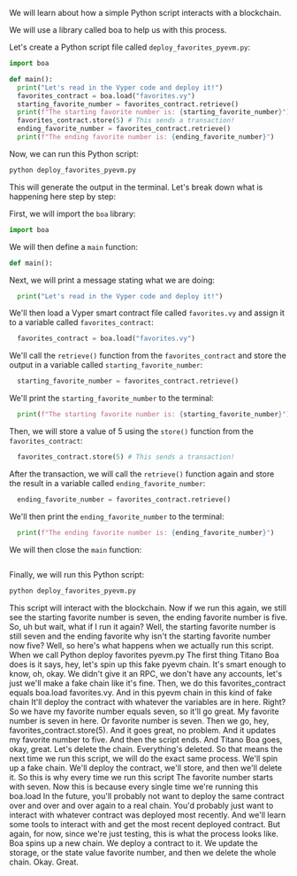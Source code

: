 We will learn about how a simple Python script interacts with a blockchain. 

We will use a library called boa to help us with this process.  

Let's create a Python script file called `deploy_favorites_pyevm.py`:

```python
import boa

def main():
  print("Let's read in the Vyper code and deploy it!")
  favorites_contract = boa.load("favorites.vy")
  starting_favorite_number = favorites_contract.retrieve()
  print(f"The starting favorite number is: {starting_favorite_number}")
  favorites_contract.store(5) # This sends a transaction!
  ending_favorite_number = favorites_contract.retrieve()
  print(f"The ending favorite number is: {ending_favorite_number}")

```

Now, we can run this Python script:

```bash
python deploy_favorites_pyevm.py
```

This will generate the output in the terminal. Let's break down what is happening here step by step: 

First, we will import the `boa` library:
```python
import boa
```

We will then define a `main` function:

```python
def main():
```

Next, we will print a message stating what we are doing:

```python
  print("Let's read in the Vyper code and deploy it!")
```

We'll then load a Vyper smart contract file called `favorites.vy` and assign it to a variable called `favorites_contract`:

```python
  favorites_contract = boa.load("favorites.vy")
```

We'll call the `retrieve()` function from the `favorites_contract` and store the output in a variable called `starting_favorite_number`:

```python
  starting_favorite_number = favorites_contract.retrieve()
```

We'll print the `starting_favorite_number` to the terminal:

```python
  print(f"The starting favorite number is: {starting_favorite_number}")
```

Then, we will store a value of 5 using the `store()` function from the `favorites_contract`:

```python
  favorites_contract.store(5) # This sends a transaction!
```

After the transaction, we will call the `retrieve()` function again and store the result in a variable called `ending_favorite_number`:

```python
  ending_favorite_number = favorites_contract.retrieve()
```

We'll then print the `ending_favorite_number` to the terminal:

```python
  print(f"The ending favorite number is: {ending_favorite_number}")
```

We will then close the `main` function:
```python
```

Finally, we will run this Python script:
```bash
python deploy_favorites_pyevm.py
```

This script will interact with the blockchain. Now if we run this again, we still see the starting favorite number is seven, the ending favorite number is five. So, uh but wait, what if I run it again? Well, the starting favorite number is still seven and the ending favorite why isn't the starting favorite number now five? Well, so here's what happens when we actually run this script. When we call Python deploy favorites pyevm.py The first thing Titano Boa does is it says, hey, let's spin up this fake pyevm chain. It's smart enough to know, oh, okay. We didn't give it an RPC, we don't have any accounts, let's just we'll make a fake chain like it's fine. Then, we do this favorites_contract equals boa.load favorites.vy. And in this pyevm chain in this kind of fake chain It'll deploy the contract with whatever the variables are in here. Right? So we have my favorite number equals seven, so it'll go great. My favorite number is seven in here. Or favorite number is seven. Then we go, hey, favorites_contract.store(5). And it goes great, no problem. And it updates my favorite number to five. And then the script ends. And Titano Boa goes, okay, great. Let's delete the chain. Everything's deleted. So that means the next time we run this script, we will do the exact same process. We'll spin up a fake chain. We'll deploy the contract, we'll store, and then we'll delete it. So this is why every time we run this script The favorite number starts with seven. Now this is because every single time we're running this boa.load In the future, you'll probably not want to deploy the same contract over and over and over again to a real chain. You'd probably just want to interact with whatever contract was deployed most recently. And we'll learn some tools to interact with and get the most recent deployed contract. But again, for now, since we're just testing, this is what the process looks like. Boa spins up a new chain. We deploy a contract to it. We update the storage, or the state value favorite number, and then we delete the whole chain. Okay. Great. 
